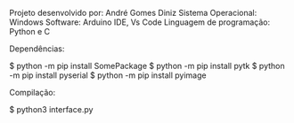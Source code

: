 Projeto desenvolvido por: André Gomes Diniz
Sistema Operacional: Windows
Software: Arduino IDE, Vs Code
Linguagem de programação: Python e C

Dependências: 

$ python -m pip install SomePackage
$ python -m pip install pytk
$ python -m pip install pyserial
$ python -m pip install pyimage

Compilação:

$ python3 interface.py